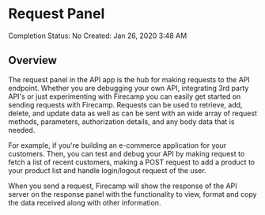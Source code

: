 # Request Panel

Completion Status: No
Created: Jan 26, 2020 3:48 AM

## Overview

The request panel in the API app is the hub for making requests to the API endpoint. Whether you are debugging your own API, integrating 3rd party API's or just experimenting with Firecamp you can easily get started on sending requests with Firecamp. Requests can be used to retrieve, add, delete, and update data as well as can be sent with an wide array of request methods, parameters, authorization details, and any body data that is needed.

For example, if you're building an e-commerce application for your customers. Then, you can test and debug your API by making request to fetch a list of recent customers, making a POST request to add a product to your product list and handle login/logout request of the user.

When you send a request, Firecamp will show the response of the API server on the response panel with the functionality to view, format and copy the data received along with other information.
